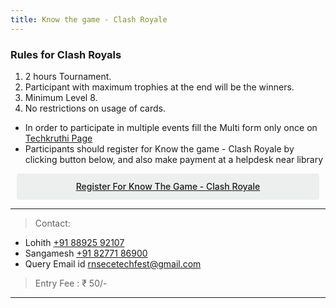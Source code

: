 ```yaml
---
title: Know the game - Clash Royale
---
```



### Rules for Clash Royals

1. 2 hours Tournament.
2. Participant with maximum trophies at the end will be the winners.
3. Minimum Level 8.
4. No restrictions on usage of cards.


* In order to participate in multiple events fill the Multi form only once on <a  target="_blank" href="https://ecernsit.github.io/techkruthi"> Techkruthi Page </a>
* Participants should register for Know the game - Clash Royale by clicking button below, and also make payment at a helpdesk near library


<div class='button -regular center'>
<a  target="_blank" href="https://docs.google.com/forms/d/e/1FAIpQLSe9O1wC9OehDG6ZYFntbc0i_aOI_mZHJfGHuz0JxKZc01op3g/viewform?usp=sf_link">Register for Know the game - Clash Royale</a> 
</div>


<hr>


> Contact:
  
* Lohith <a href="tel:+918892592107">+91 88925 92107</a>
* Sangamesh   <a href="tel:+918277186900">+91 82771 86900</a>
* Query Email id   <a href="mailto:{{ site.email }}">rnsecetechfest@gmail.com</a>

> Entry Fee : ₹ 50/-


<hr>


<style>
.button {
  display: flex;
  overflow: hidden;

  margin: 10px;
  padding: 12px 12px;

  cursor: pointer;
  user-select: none;
  transition: all 60ms ease-in-out;
  text-align: center;
  white-space: nowrap;
  text-decoration: none !important;
  text-transform: none;
  text-transform: capitalize;

  color: #fff;
  border: 0 none;
  border-radius: 4px;

  font-size: 14px;
  font-weight: 500;
  line-height: 1.3;

  -webkit-appearance: none;
  -moz-appearance:    none;
  appearance:         none;
 
  justify-content: center;
  align-items: center;
  flex: 0 0 160px;

  &:hover {
    transition: all 60ms ease;

    opacity: .85;
  }
  
  &:active {
    transition: all 60ms ease;
    opacity: .75;
  }
  
  &:focus {
    outline: 1px dotted #959595;
    outline-offset: -4px;
  }
}


.button.-regular {
  color: #202129;
  background-color: #edeeee;
  
  &:hover {
    color: #202129;
    background-color: #e1e2e2;
    opacity: 1;
  }
  
  &:active {
    background-color: #d5d6d6;
    opacity: 1;
  }
}
</style>

